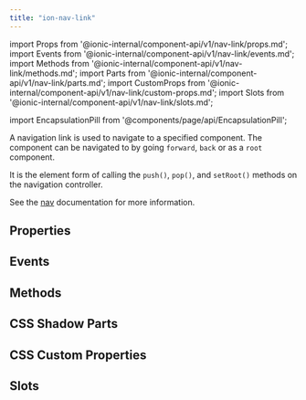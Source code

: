 ```yaml
---
title: "ion-nav-link"
---
```

import Props from '@ionic-internal/component-api/v1/nav-link/props.md';
import Events from '@ionic-internal/component-api/v1/nav-link/events.md';
import Methods from '@ionic-internal/component-api/v1/nav-link/methods.md';
import Parts from '@ionic-internal/component-api/v1/nav-link/parts.md';
import CustomProps from '@ionic-internal/component-api/v1/nav-link/custom-props.md';
import Slots from '@ionic-internal/component-api/v1/nav-link/slots.md';

<head>
  <title>ion-nav-link: The Element for Navigation to a Specified Component</title>
  <meta name="description" content="Navigation links navigate to specified components. It is the element form of calling the push(), pop(), and setRoot() methods. Read for more on ion-nav-link." />
</head>

import EncapsulationPill from '@components/page/api/EncapsulationPill';


A navigation link is used to navigate to a specified component. The component can be navigated to by going `forward`, `back` or as a `root` component.

It is the element form of calling the `push()`, `pop()`, and `setRoot()` methods on the navigation controller.

See the [nav](./nav#using-navlink) documentation for more information.


## Properties
<Props />

## Events
<Events />

## Methods
<Methods />

## CSS Shadow Parts
<Parts />

## CSS Custom Properties
<CustomProps />

## Slots
<Slots />
